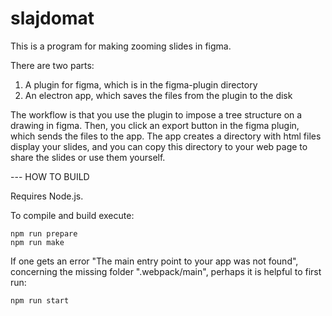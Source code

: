 # slajdomat
This is a program for making zooming slides in figma.

There are two parts: 
1. A plugin for figma, which is in the figma-plugin directory
2. An electron app, which saves the files from the plugin to the disk

The workflow is that you use the plugin to impose a tree structure on a drawing in figma. Then, you click an export button in the figma plugin, which sends the files to the app. The app creates a directory with html files display your slides, and you can copy this directory to your web page to share the slides or use them yourself. 



--- HOW TO BUILD

Requires Node.js. 

To compile and build execute:

	npm run prepare
	npm run make

If one gets an error "The main entry point to your app was not found", concerning the missing folder ".webpack/main", perhaps it is helpful to first run:

	npm run start

